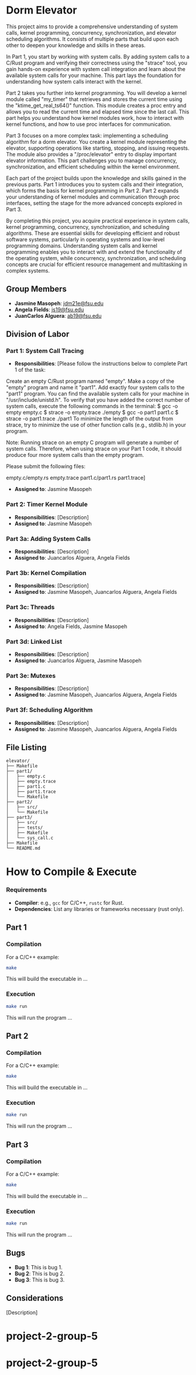# Dorm Elevator

This project aims to provide a comprehensive understanding of system calls, kernel programming, concurrency, synchronization, and elevator scheduling algorithms. It consists of multiple parts that build upon each other to deepen your knowledge and skills in these areas.

In Part 1, you start by working with system calls. By adding system calls to a C/Rust program and verifying their correctness using the "strace" tool, you gain hands-on experience with system call integration and learn about the available system calls for your machine. This part lays the foundation for understanding how system calls interact with the kernel.

Part 2 takes you further into kernel programming. You will develop a kernel module called "my_timer" that retrieves and stores the current time using the "ktime_get_real_ts64()" function. This module creates a proc entry and allows you to read the current time and elapsed time since the last call. This part helps you understand how kernel modules work, how to interact with kernel functions, and how to use proc interfaces for communication.

Part 3 focuses on a more complex task: implementing a scheduling algorithm for a dorm elevator. You create a kernel module representing the elevator, supporting operations like starting, stopping, and issuing requests. The module also provides a "/proc/elevator" entry to display important elevator information. This part challenges you to manage concurrency, synchronization, and efficient scheduling within the kernel environment.

Each part of the project builds upon the knowledge and skills gained in the previous parts. Part 1 introduces you to system calls and their integration, which forms the basis for kernel programming in Part 2. Part 2 expands your understanding of kernel modules and communication through proc interfaces, setting the stage for the more advanced concepts explored in Part 3.

By completing this project, you acquire practical experience in system calls, kernel programming, concurrency, synchronization, and scheduling algorithms. These are essential skills for developing efficient and robust software systems, particularly in operating systems and low-level programming domains. Understanding system calls and kernel programming enables you to interact with and extend the functionality of the operating system, while concurrency, synchronization, and scheduling concepts are crucial for efficient resource management and multitasking in complex systems.

## Group Members
- **Jasmine Masopeh**: jdm21e@fsu.edu
- **Angela Fields**: js19@fsu.edu
- **JuanCarlos Alguera**: ab19@fsu.edu
## Division of Labor

### Part 1: System Call Tracing
- **Responsibilities**: [Please follow the instructions below to complete Part 1 of the task:

Create an empty C/Rust program named "empty".
Make a copy of the "empty" program and name it "part1".
Add exactly four system calls to the "part1" program. You can find the available system calls for your machine in "/usr/include/unistd.h".
To verify that you have added the correct number of system calls, execute the following commands in the terminal:
$ gcc -o empty empty.c
$ strace -o empty.trace ./empty
$ gcc -o part1 part1.c
$ strace -o part1.trace ./part1
To minimize the length of the output from strace, try to minimize the use of other function calls (e.g., stdlib.h) in your program.

Note: Running strace on an empty C program will generate a number of system calls. Therefore, when using strace on your Part 1 code, it should produce four more system calls than the empty program.

Please submit the following files:

empty.c/empty.rs
empty.trace
part1.c/part1.rs
part1.trace]
- **Assigned to**: Jasmine Masopeh

### Part 2: Timer Kernel Module
- **Responsibilities**: [Description]
- **Assigned to**: Jasmine Masopeh

### Part 3a: Adding System Calls
- **Responsibilities**: [Description]
- **Assigned to**: Juancarlos Alguera, Angela Fields

### Part 3b: Kernel Compilation
- **Responsibilities**: [Description]
- **Assigned to**: Jasmine Masopeh, Juancarlos Alguera, Angela Fields

### Part 3c: Threads
- **Responsibilities**: [Description]
- **Assigned to**: Angela Fields, Jasmine Masopeh

### Part 3d: Linked List
- **Responsibilities**: [Description]
- **Assigned to**: Juancarlos Alguera, Jasmine Masopeh

### Part 3e: Mutexes
- **Responsibilities**: [Description]
- **Assigned to**: Jasmine Masopeh, Juancarlos Alguera, Angela Fields

### Part 3f: Scheduling Algorithm
- **Responsibilities**: [Description]
- **Assigned to**: Jasmine Masopeh, Juancarlos Alguera, Angela Fields

## File Listing
```
elevator/
├── Makefile
├── part1/
│   ├── empty.c
│   ├── empty.trace
│   ├── part1.c
│   ├── part1.trace
│   └── Makefile
├── part2/
│   ├── src/
│   └── Makefile
├── part3/
│   ├── src/
│   ├── tests/
│   ├── Makefile
│   └── sys_call.c
├── Makefile
└── README.md

```
# How to Compile & Execute

### Requirements
- **Compiler**: e.g., `gcc` for C/C++, `rustc` for Rust.
- **Dependencies**: List any libraries or frameworks necessary (rust only).

## Part 1

### Compilation
For a C/C++ example:
```bash
make
```
This will build the executable in ...
### Execution
```bash
make run
```
This will run the program ...

## Part 2

### Compilation
For a C/C++ example:
```bash
make
```
This will build the executable in ...
### Execution
```bash
make run
```
This will run the program ...


## Part 3

### Compilation
For a C/C++ example:
```bash
make
```
This will build the executable in ...
### Execution
```bash
make run
```
This will run the program ...


## Bugs
- **Bug 1**: This is bug 1.
- **Bug 2**: This is bug 2.
- **Bug 3**: This is bug 3.

## Considerations
[Description]
# project-2-group-5
# project-2-group-5

